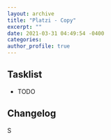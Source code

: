 ```yaml
---
layout: archive
title: "Platzi - Copy"
excerpt: ""
date: 2021-03-31 04:49:54 -0400
categories: 
author_profile: true
---
```


## Tasklist

- TODO

## Changelog

S
